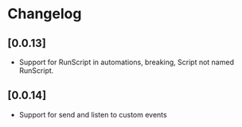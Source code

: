 # Changelog

## [0.0.13]

- Support for RunScript in automations, breaking, Script not named RunScript.

## [0.0.14]

- Support for send and listen to custom events

